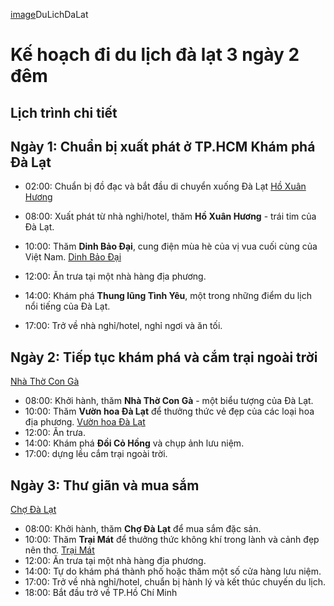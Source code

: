 [image](https://media.vneconomy.vn/w800/images/upload/2023/07/06/1688465738-grasp-the-rainy-season-travel-tips-to-da-lat.jpg)DuLichDaLat
# Kế hoạch đi du lịch đà lạt 3 ngày 2 đêm
## Lịch trình chi tiết
## Ngày 1: Chuẩn bị xuất phát ở TP.HCM Khám phá Đà Lạt
- 02:00: Chuẩn bị đồ đạc và bắt đầu di chuyển xuống Đà Lạt 
[Hồ Xuân Hương](https://ik.imagekit.io/tvlk/blog/2023/01/ho-xuan-huong-da-lat-2.jpg?tr=dpr-2,w-675)

- 08:00: Xuất phát từ nhà nghỉ/hotel, thăm **Hồ Xuân Hương** - trái tim của Đà Lạt.
- 10:00: Thăm **Dinh Bảo Đại**, cung điện mùa hè của vị vua cuối cùng của Việt Nam.
 [Dinh Bảo Đại](https://statics.vntrip.vn/data-v2/data-guide/img_content/1461731656_dinh-bao-dai-1.jpg)
- 12:00: Ăn trưa tại một nhà hàng địa phương.
- 14:00: Khám phá **Thung lũng Tình Yêu**, một trong những điểm du lịch nổi tiếng của Đà Lạt.
- 17:00: Trở về nhà nghỉ/hotel, nghỉ ngơi và ăn tối.

## Ngày 2: Tiếp tục khám phá và cắm trại ngoài trời 

[Nhà Thờ Con Gà](https://motogo.vn/wp-content/uploads/2020/02/nha-tho-con-ga-da-lat-2.jpg)

- 08:00: Khởi hành, thăm **Nhà Thờ Con Gà** - một biểu tượng của Đà Lạt.
- 10:00: Thăm **Vườn hoa Đà Lạt** để thưởng thức vẻ đẹp của các loại hoa địa phương.
[Vườn hoa Đà Lạt](http://media.dulich24.com.vn/diemden/vuon-hoa-thanh-pho-da-lat-6665/1b0c8923-e39b-4b14-a0d2-cd1a83766a8e.jpg)
- 12:00: Ăn trưa.
- 14:00: Khám phá **Đồi Cỏ Hồng** và chụp ảnh lưu niệm.
- 17:00: dựng lều cắm trại ngoài trời.

## Ngày 3: Thư giãn và mua sắm

[Chợ Đà Lạt](https://i1-dulich.vnecdn.net/2020/12/09/choamphu3-4700-1607489744.jpg?w=1020&h=0&q=100&dpr=1&fit=crop&s=zZV74ka1PMHRIY8Jv5I3tw)

- 08:00: Khởi hành, thăm **Chợ Đà Lạt** để mua sắm đặc sản.
- 10:00: Thăm **Trại Mát** để thưởng thức không khí trong lành và cảnh đẹp nên thơ.
  [Trại Mát](https://ik.imagekit.io/tvlk/blog/2023/06/AFNfJJVF-image.png?tr=dpr-2,w-675)
- 12:00: Ăn trưa tại một nhà hàng địa phương.
- 14:00: Tự do khám phá thành phố hoặc thăm một số cửa hàng lưu niệm.
- 17:00: Trở về nhà nghỉ/hotel, chuẩn bị hành lý và kết thúc chuyến du lịch.
- 18:00: Bắt đầu trở về TP.Hồ Chí Minh



